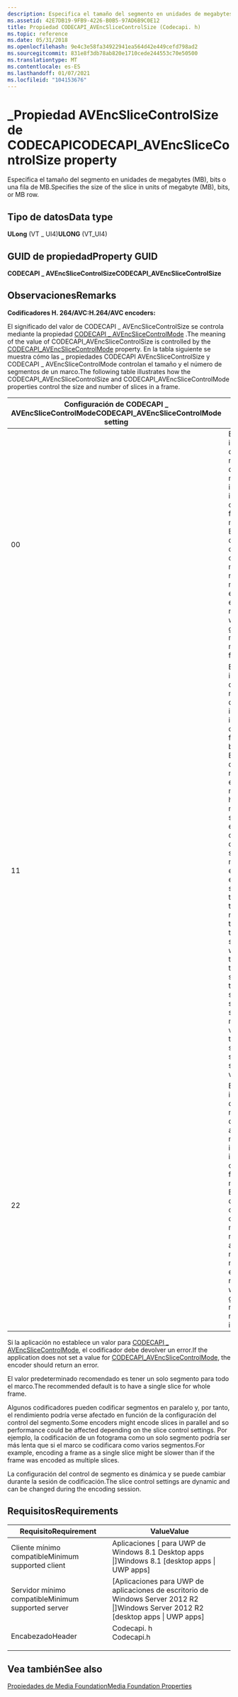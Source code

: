 ```yaml
---
description: Especifica el tamaño del segmento en unidades de megabytes (MB), bits o una fila de MB.
ms.assetid: 42E7DB19-9FB9-4226-B0B5-97AD6B9C0E12
title: Propiedad CODECAPI_AVEncSliceControlSize (Codecapi. h)
ms.topic: reference
ms.date: 05/31/2018
ms.openlocfilehash: 9e4c3e58fa34922941ea564d42e449cefd798ad2
ms.sourcegitcommit: 831e8f3db78ab820e1710cede244553c70e50500
ms.translationtype: MT
ms.contentlocale: es-ES
ms.lasthandoff: 01/07/2021
ms.locfileid: "104153676"
---
```

# <a name="codecapi_avencslicecontrolsize-property"></a><span data-ttu-id="d5098-103">\_Propiedad AVEncSliceControlSize de CODECAPI</span><span class="sxs-lookup"><span data-stu-id="d5098-103">CODECAPI\_AVEncSliceControlSize property</span></span>

<span data-ttu-id="d5098-104">Especifica el tamaño del segmento en unidades de megabytes (MB), bits o una fila de MB.</span><span class="sxs-lookup"><span data-stu-id="d5098-104">Specifies the size of the slice in units of megabyte (MB), bits, or MB row.</span></span>

## <a name="data-type"></a><span data-ttu-id="d5098-105">Tipo de datos</span><span class="sxs-lookup"><span data-stu-id="d5098-105">Data type</span></span>

<span data-ttu-id="d5098-106">**ULong** (VT \_ UI4)</span><span class="sxs-lookup"><span data-stu-id="d5098-106">**ULONG** (VT\_UI4)</span></span>

## <a name="property-guid"></a><span data-ttu-id="d5098-107">GUID de propiedad</span><span class="sxs-lookup"><span data-stu-id="d5098-107">Property GUID</span></span>

<span data-ttu-id="d5098-108">**CODECAPI \_ AVEncSliceControlSize**</span><span class="sxs-lookup"><span data-stu-id="d5098-108">**CODECAPI\_AVEncSliceControlSize**</span></span>

## <a name="remarks"></a><span data-ttu-id="d5098-109">Observaciones</span><span class="sxs-lookup"><span data-stu-id="d5098-109">Remarks</span></span>

<span data-ttu-id="d5098-110">**Codificadores H. 264/AVC:**</span><span class="sxs-lookup"><span data-stu-id="d5098-110">**H.264/AVC encoders:**</span></span>

<span data-ttu-id="d5098-111">El significado del valor de CODECAPI \_ AVEncSliceControlSize se controla mediante la propiedad [CODECAPI \_ AVEncSliceControlMode](codecapi-avencslicecontrolmode.md) .</span><span class="sxs-lookup"><span data-stu-id="d5098-111">The meaning of the value of CODECAPI\_AVEncSliceControlSize is controlled by the [CODECAPI\_AVEncSliceControlMode](codecapi-avencslicecontrolmode.md) property.</span></span> <span data-ttu-id="d5098-112">En la tabla siguiente se muestra cómo las \_ propiedades CODECAPI AVEncSliceControlSize y CODECAPI \_ AVEncSliceControlMode controlan el tamaño y el número de segmentos de un marco.</span><span class="sxs-lookup"><span data-stu-id="d5098-112">The following table illustrates how the CODECAPI\_AVEncSliceControlSize and CODECAPI\_AVEncSliceControlMode properties control the size and number of slices in a frame.</span></span>



| <span data-ttu-id="d5098-113">Configuración de CODECAPI \_ AVEncSliceControlMode</span><span class="sxs-lookup"><span data-stu-id="d5098-113">CODECAPI\_AVEncSliceControlMode setting</span></span> | <span data-ttu-id="d5098-114">Significado del valor</span><span class="sxs-lookup"><span data-stu-id="d5098-114">Meaning of value</span></span>                                                                                                                                                                                                                                                                                                                                                                                           |
|-----------------------------------------|------------------------------------------------------------------------------------------------------------------------------------------------------------------------------------------------------------------------------------------------------------------------------------------------------------------------------------------------------------------------------------------------------------|
| <span data-ttu-id="d5098-115">0</span><span class="sxs-lookup"><span data-stu-id="d5098-115">0</span></span>                                       | <span data-ttu-id="d5098-116">Es un entero que indica el tamaño de cada sector del marco en unidades de macrobloques.</span><span class="sxs-lookup"><span data-stu-id="d5098-116">This is an integer that indicates the size of each slice in the frame in units of macroblocks.</span></span> <br/> <span data-ttu-id="d5098-117">El codificador debe rechazar la configuración cuando el valor es mayor que el número de macrobloques en el marco.</span><span class="sxs-lookup"><span data-stu-id="d5098-117">The encoder should reject the setting when the value is greater than the number of macroblocks in the frame.</span></span><br/>                                                                                                                                                                         |
| <span data-ttu-id="d5098-118">1</span><span class="sxs-lookup"><span data-stu-id="d5098-118">1</span></span>                                       | <span data-ttu-id="d5098-119">Es un entero que indica el tamaño de cada sector del marco en unidades de bits.</span><span class="sxs-lookup"><span data-stu-id="d5098-119">This is an integer that indicates the size of each slice in the frame in units of bits.</span></span> <br/> <span data-ttu-id="d5098-120">El codificador debe iniciar un nuevo segmento en el adaptativo macrobloque que hace que el número de bits del segmento supere este valor (por lo que el tamaño de cada segmento siempre será menor o igual que este valor).</span><span class="sxs-lookup"><span data-stu-id="d5098-120">The encoder should start a new slice at the macroblock that causes the number of bits in the slice to exceed this value (so the size of each slice will always be less than or equal than this value).</span></span> <span data-ttu-id="d5098-121">Esto significa que el tamaño del último segmento podría ser significativamente menor que este valor.</span><span class="sxs-lookup"><span data-stu-id="d5098-121">This means that the last slice size could be significantly smaller than this value.</span></span> <br/> |
| <span data-ttu-id="d5098-122">2</span><span class="sxs-lookup"><span data-stu-id="d5098-122">2</span></span>                                       | <span data-ttu-id="d5098-123">Es un entero que indica el tamaño de cada sector del marco en unidades de filas de adaptativo macrobloque.</span><span class="sxs-lookup"><span data-stu-id="d5098-123">This is an integer that indicates the size of each slice in the frame in units of macroblock rows.</span></span> <br/> <span data-ttu-id="d5098-124">El codificador debe rechazar la configuración cuando el valor es mayor que el número de filas de adaptativo macrobloque en el marco.</span><span class="sxs-lookup"><span data-stu-id="d5098-124">The encoder should reject the setting when the value is greater than the number of macroblock rows in the frame.</span></span><br/>                                                                                                                                                                 |



 

<span data-ttu-id="d5098-125">Si la aplicación no establece un valor para [CODECAPI \_ AVEncSliceControlMode](codecapi-avencslicecontrolmode.md), el codificador debe devolver un error.</span><span class="sxs-lookup"><span data-stu-id="d5098-125">If the application does not set a value for [CODECAPI\_AVEncSliceControlMode](codecapi-avencslicecontrolmode.md), the encoder should return an error.</span></span>

<span data-ttu-id="d5098-126">El valor predeterminado recomendado es tener un solo segmento para todo el marco.</span><span class="sxs-lookup"><span data-stu-id="d5098-126">The recommended default is to have a single slice for whole frame.</span></span>

<span data-ttu-id="d5098-127">Algunos codificadores pueden codificar segmentos en paralelo y, por tanto, el rendimiento podría verse afectado en función de la configuración del control del segmento.</span><span class="sxs-lookup"><span data-stu-id="d5098-127">Some encoders might encode slices in parallel and so performance could be affected depending on the slice control settings.</span></span> <span data-ttu-id="d5098-128">Por ejemplo, la codificación de un fotograma como un solo segmento podría ser más lenta que si el marco se codificara como varios segmentos.</span><span class="sxs-lookup"><span data-stu-id="d5098-128">For example, encoding a frame as a single slice might be slower than if the frame was encoded as multiple slices.</span></span>

<span data-ttu-id="d5098-129">La configuración del control de segmento es dinámica y se puede cambiar durante la sesión de codificación.</span><span class="sxs-lookup"><span data-stu-id="d5098-129">The slice control settings are dynamic and can be changed during the encoding session.</span></span>

## <a name="requirements"></a><span data-ttu-id="d5098-130">Requisitos</span><span class="sxs-lookup"><span data-stu-id="d5098-130">Requirements</span></span>



| <span data-ttu-id="d5098-131">Requisito</span><span class="sxs-lookup"><span data-stu-id="d5098-131">Requirement</span></span> | <span data-ttu-id="d5098-132">Value</span><span class="sxs-lookup"><span data-stu-id="d5098-132">Value</span></span> |
|-------------------------------------|---------------------------------------------------------------------------------------|
| <span data-ttu-id="d5098-133">Cliente mínimo compatible</span><span class="sxs-lookup"><span data-stu-id="d5098-133">Minimum supported client</span></span><br/> | <span data-ttu-id="d5098-134">Aplicaciones \[ para UWP de Windows 8.1 Desktop apps \|\]</span><span class="sxs-lookup"><span data-stu-id="d5098-134">Windows 8.1 \[desktop apps \| UWP apps\]</span></span><br/>                                   |
| <span data-ttu-id="d5098-135">Servidor mínimo compatible</span><span class="sxs-lookup"><span data-stu-id="d5098-135">Minimum supported server</span></span><br/> | <span data-ttu-id="d5098-136">\[Aplicaciones para UWP de aplicaciones de escritorio de Windows Server 2012 R2 \|\]</span><span class="sxs-lookup"><span data-stu-id="d5098-136">Windows Server 2012 R2 \[desktop apps \| UWP apps\]</span></span><br/>                        |
| <span data-ttu-id="d5098-137">Encabezado</span><span class="sxs-lookup"><span data-stu-id="d5098-137">Header</span></span><br/>                   | <dl> <span data-ttu-id="d5098-138"><dt>Codecapi. h</dt></span><span class="sxs-lookup"><span data-stu-id="d5098-138"><dt>Codecapi.h</dt></span></span> </dl> |



## <a name="see-also"></a><span data-ttu-id="d5098-139">Vea también</span><span class="sxs-lookup"><span data-stu-id="d5098-139">See also</span></span>

<dl> <dt>

[<span data-ttu-id="d5098-140">Propiedades de Media Foundation</span><span class="sxs-lookup"><span data-stu-id="d5098-140">Media Foundation Properties</span></span>](media-foundation-properties.md)
</dt> </dl>

 

 




